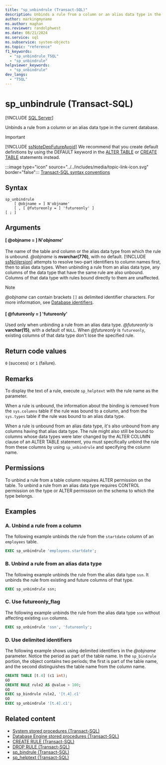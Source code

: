 ```yaml
---
title: "sp_unbindrule (Transact-SQL)"
description: Unbinds a rule from a column or an alias data type in the current database.
author: markingmyname
ms.author: maghan
ms.reviewer: randolphwest
ms.date: 08/21/2024
ms.service: sql
ms.subservice: system-objects
ms.topic: "reference"
f1_keywords:
  - "sp_unbindrule_TSQL"
  - "sp_unbindrule"
helpviewer_keywords:
  - "sp_unbindrule"
dev_langs:
  - "TSQL"
---
```

# sp_unbindrule (Transact-SQL)

[!INCLUDE [SQL Server](../../includes/applies-to-version/sqlserver.md)]

Unbinds a rule from a column or an alias data type in the current database.

> [!IMPORTANT]  
> [!INCLUDE [ssNoteDepFutureAvoid](../../includes/ssnotedepfutureavoid-md.md)] We recommend that you create default definitions by using the DEFAULT keyword in the [ALTER TABLE](../../t-sql/statements/alter-table-transact-sql.md) or [CREATE TABLE](../../t-sql/statements/create-table-transact-sql.md) statements instead.

:::image type="icon" source="../../includes/media/topic-link-icon.svg" border="false"::: [Transact-SQL syntax conventions](../../t-sql/language-elements/transact-sql-syntax-conventions-transact-sql.md)

## Syntax

```syntaxsql
sp_unbindrule
    [ @objname = ] N'objname'
    [ , [ @futureonly = ] 'futureonly' ]
[ ; ]
```

## Arguments

#### [ @objname = ] N'*objname*'

The name of the table and column or the alias data type from which the rule is unbound. *@objname* is **nvarchar(776)**, with no default. [!INCLUDE [ssNoVersion](../../includes/ssnoversion-md.md)] attempts to resolve two-part identifiers to column names first, then to alias data types. When unbinding a rule from an alias data type, any columns of the data type that have the same rule are also unbound. Columns of that data type with rules bound directly to them are unaffected.

> [!NOTE]  
> *@objname* can contain brackets `[]` as delimited identifier characters. For more information, see [Database identifiers](../databases/database-identifiers.md).

#### [ @futureonly = ] 'futureonly'

Used only when unbinding a rule from an alias data type. *@futureonly* is **varchar(15)**, with a default of `NULL`. When *@futureonly* is `futureonly`, existing columns of that data type don't lose the specified rule.

## Return code values

`0` (success) or `1` (failure).

## Remarks

To display the text of a rule, execute `sp_helptext` with the rule name as the parameter.

When a rule is unbound, the information about the binding is removed from the `sys.columns` table if the rule was bound to a column, and from the `sys.types` table if the rule was bound to an alias data type.

When a rule is unbound from an alias data type, it's also unbound from any columns having that alias data type. The rule might also still be bound to columns whose data types were later changed by the ALTER COLUMN clause of an ALTER TABLE statement, you must specifically unbind the rule from these columns by using `sp_unbindrule` and specifying the column name.

## Permissions

To unbind a rule from a table column requires ALTER permission on the table. To unbind a rule from an alias data type requires CONTROL permission on the type or ALTER permission on the schema to which the type belongs.

## Examples

### A. Unbind a rule from a column

The following example unbinds the rule from the `startdate` column of an `employees` table.

```sql
EXEC sp_unbindrule 'employees.startdate';
```

### B. Unbind a rule from an alias data type

The following example unbinds the rule from the alias data type `ssn`. It unbinds the rule from existing and future columns of that type.

```sql
EXEC sp_unbindrule ssn;
```

### C. Use futureonly_flag

The following example unbinds the rule from the alias data type `ssn` without affecting existing `ssn` columns.

```sql
EXEC sp_unbindrule 'ssn', 'futureonly';
```

### D. Use delimited identifiers

The following example shows using delimited identifiers in the *@objname* parameter. Notice the period as part of the table name. In the `sp_bindrule` portion, the object contains two periods; the first is part of the table name, and the second distinguishes the table name from the column name.

```sql
CREATE TABLE [t.4] (c1 int);
GO
CREATE RULE rule2 AS @value > 100;
GO
EXEC sp_bindrule rule2, '[t.4].c1'
GO
EXEC sp_unbindrule '[t.4].c1';
```

## Related content

- [System stored procedures (Transact-SQL)](system-stored-procedures-transact-sql.md)
- [Database Engine stored procedures (Transact-SQL)](database-engine-stored-procedures-transact-sql.md)
- [CREATE RULE (Transact-SQL)](../../t-sql/statements/create-rule-transact-sql.md)
- [DROP RULE (Transact-SQL)](../../t-sql/statements/drop-rule-transact-sql.md)
- [sp_bindrule (Transact-SQL)](sp-bindrule-transact-sql.md)
- [sp_helptext (Transact-SQL)](sp-helptext-transact-sql.md)
